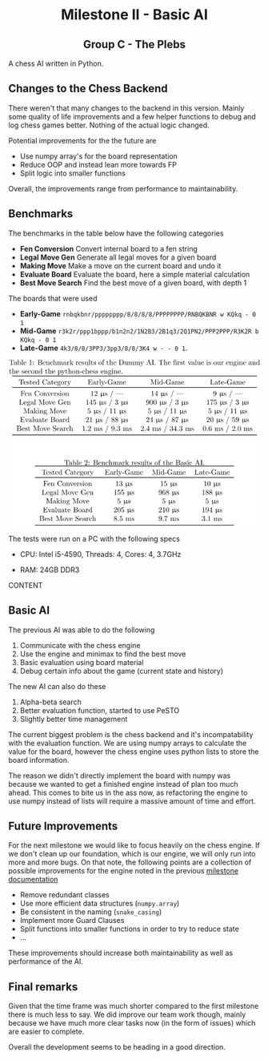 # <center>Milestone II - Basic AI</center>

## <center>Group C - The Plebs</center>

A chess AI written in Python.

## Changes to the Chess Backend

There weren't that many changes to the backend in this
version. Mainly some quality of life improvements and
a few helper functions to debug and log chess games
better. Nothing of the actual logic changed.

Potential improvements for the the future are

- Use numpy array's for the board representation
- Reduce OOP and instead lean more towards FP
- Split logic into smaller functions

Overall, the improvements range from performance
to maintainability.

## Benchmarks

The benchmarks in the table below have the following categories

- **Fen Conversion** Convert internal board to a fen string
- **Legal Move Gen** Generate all legal moves for a given board
- **Making Move** Make a move on the current board and undo it
- **Evaluate Board** Evaluate the board, here a simple material calculation
- **Best Move Search** Find the best move of a given board, with depth 1

The boards that were used

- **Early-Game** 
  `rnbqkbnr/pppppppp/8/8/8/8/PPPPPPPP/RNBQKBNR w KQkq - 0 1`
- **Mid-Game**
  `r3k2r/ppp1bppp/b1n2n2/1N2B3/2B1q3/2Q1PN2/PPP2PPP/R3K2R b KQkq - 0 1`
- **Late-Game**
  `4k3/8/8/3PP3/3pp3/8/8/3K4 w - - 0 1`.

<p align="center">
  <img src="benchmark-tables.svg" alt="Tables SVG Image">
</p>

The tests were run on a PC with the following specs

- CPU: Intel i5-4590, Threads: 4, Cores: 4, 3.7GHz

- RAM: 24GB DDR3

CONTENT

## Basic AI

The previous AI was able to do the following

1. Communicate with the chess engine
1. Use the engine and minimax to find the best move
1. Basic evaluation using board material
1. Debug certain info about the game (current state and history)

The new AI can also do these

1. Alpha-beta search
1. Better evaluation function, started to use PeSTO
1. Slightly better time management

The current biggest problem is the chess backend and it's
incompatability with the evaluation function.
We are using numpy arrays to calculate the value for the
board, however the chess engine uses python lists to store
the board information.

The reason we didn't directly implement the board with numpy
was because we wanted to get a finished engine instead of
plan too much ahead. This comes to bite us in the ass now,
as refactoring the engine to use numpy instead of lists
will require a massive amount of time and effort.

## Future Improvements

For the next milestone we would like to focus
heavily on the chess engine.
If we don't clean up our foundation,
which is our engine, we will only run into more and
more bugs. On that note, the following points are a
collection of possible improvements for the engine
noted in the previous
[milestone documentation]("../one/README.md")

- Remove redundant classes
- Use more efficient data structures (`numpy.array`)
- Be consistent in the naming (`snake_casing`)
- Implement more Guard Clauses
- Split functions into smaller functions in order to try to reduce state
- ...

These improvements should increase both
maintainability as well as performance of the AI.

## Final remarks

Given that the time frame was much shorter compared to the
first milestone there is much less to say. We did improve our
team work though, mainly because we have much more clear
tasks now (in the form of issues) which are easier to
complete.

Overall the development seems to be heading in a good direction.
